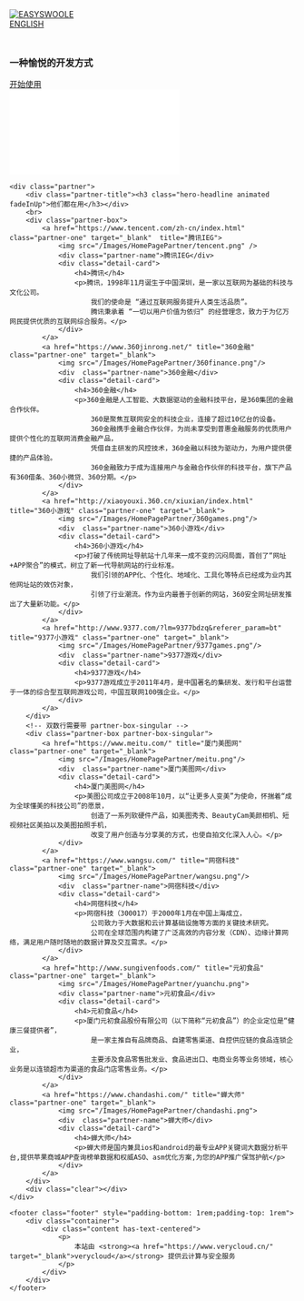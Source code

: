 <html>
<head>
    <meta charset="utf-8">
    <meta http-equiv="X-UA-Compatible" content="IE=edge">
    <meta name="viewport" content="width=device-width, initial-scale=1">
    <title>EasySwoole 一款高并发与效率共存的分布式PHP框架</title>
    <meta name="keywords" content="easySwoole,swoole,swoole框架,swoole拓展"/>
    <meta name="description" content="easySwoole是一款高度封装了swoole拓展而依旧保持swoole原有特性的一个高性能分布式微服务框架，旨在提供一个高效、快速、优雅的框架给php开发者。"/>
    <link href="/Css/HomePageCss/bulma-0.7.4/css/bulma.min.css" rel="stylesheet">
    <link href="/Css/HomePageCss/font-awesome-4.7.0/css/font-awesome.min.css" rel="stylesheet">
    <link rel="stylesheet" href="/Css/HomePageCss/index.css">
</head>
<body>
<div class="main">
    <nav class="navbar">
        <div class="container">
            <div class="navbar-brand">
                <a class="navbar-item" href="/">
                    <img src="Images/docNavLogo.png" alt="EASYSWOOLE">
                </a>
            </div>
            <div id="navbar" class="navbar-menu">
                <div class="navbar-end">
                    <a class="navbar-item" href="/en.html">ENGLISH</a>
                </div>
            </div>
        </div>
    </nav>
    <section class="hero has-text-centered">
        <div class="hero-body" style="padding-bottom: 0; padding-top: 1.5rem">
            <div class="container">
                <h3 class="hero-headline animated fadeInUp">一种愉悦的开发方式</h3>
                <!--<div class="hero-subtitle">EasySwooe，一个简单，高效，快速的高并发框架</div>-->
                <div class="hero-btn"><a class="btn-blue" id="start" href="/Preface/introduction.html">开始使用</a></div>
            </div>
            <!-- 动画 -->
            <embed class="image esanimation" src="/Images/index.svg" type="image/svg+xml" pluginspage="img/easy.svg"/>
        </div>
    </section>

    <div class="partner">
        <div class="partner-title"><h3 class="hero-headline animated fadeInUp">他们都在用</h3></div>
        <br>
        <div class="partner-box">
            <a href="https://www.tencent.com/zh-cn/index.html" class="partner-one" target="_blank"  title="腾讯IEG">
                <img src="/Images/HomePagePartner/tencent.png" />
                <div class="partner-name">腾讯IEG</div>
                <div class="detail-card">
                    <h4>腾讯</h4>
                    <p>腾讯，1998年11月诞生于中国深圳，是一家以互联网为基础的科技与文化公司。
                        我们的使命是 “通过互联网服务提升人类生活品质”。
                        腾讯秉承着 “一切以用户价值为依归” 的经营理念，致力于为亿万网民提供优质的互联网综合服务。</p>
                </div>
            </a>
            <a href="https://www.360jinrong.net/" title="360金融" class="partner-one" target="_blank">
                <img src="/Images/HomePagePartner/360finance.png"/>
                <div  class="partner-name">360金融</div>
                <div class="detail-card">
                    <h4>360金融</h4>
                    <p>360金融是人工智能、大数据驱动的金融科技平台，是360集团的金融合作伙伴。
                        360是聚焦互联网安全的科技企业，连接了超过10亿台的设备。
                        360金融携手金融合作伙伴，为尚未享受到普惠金融服务的优质用户提供个性化的互联网消费金融产品，
                        凭借自主研发的风控技术，360金融以科技为驱动力，为用户提供便捷的产品体验。
                        360金融致力于成为连接用户与金融合作伙伴的科技平台，旗下产品有360借条、360小微贷、360分期。</p>
                </div>
            </a>
            <a href="http://xiaoyouxi.360.cn/xiuxian/index.html" title="360小游戏" class="partner-one" target="_blank">
                <img src="/Images/HomePagePartner/360games.png"/>
                <div  class="partner-name">360小游戏</div>
                <div class="detail-card">
                    <h4>360小游戏</h4>
                    <p>打破了传统网址导航站十几年来一成不变的沉闷局面，首创了“网址+APP聚合”的模式，树立了新一代导航网站的行业标准。
                        我们引领的APP化、个性化、地域化、工具化等特点已经成为业内其他网址站的效仿对象，
                        引领了行业潮流。作为业内最善于创新的网站，360安全网址研发推出了大量新功能。</p>
                </div>
            </a>
            <a href="http://www.9377.com/?lm=9377bdzq&referer_param=bt" title="9377小游戏" class="partner-one" target="_blank">
                <img src="/Images/HomePagePartner/9377games.png"/>
                <div  class="partner-name">9377游戏</div>
                <div class="detail-card">
                    <h4>9377游戏</h4>
                    <p>9377游戏成立于2011年4月，是中国著名的集研发、发行和平台运营于一体的综合型互联网游戏公司，中国互联网100强企业。</p>
                </div>
            </a>
        </div>
        <!-- 双数行需要带 partner-box-singular -->
        <div class="partner-box partner-box-singular">
            <a href="https://www.meitu.com/" title="厦门美图网" class="partner-one" target="_blank">
                <img src="/Images/HomePagePartner/meitu.png"/>
                <div  class="partner-name">厦门美图网</div>
                <div class="detail-card">
                    <h4>厦门美图网</h4>
                    <p>美图公司成立于2008年10月，以“让更多人变美”为使命，怀揣着“成为全球懂美的科技公司”的愿景，
                        创造了一系列软硬件产品，如美图秀秀、BeautyCam美颜相机、短视频社区美拍以及美图拍照手机，
                        改变了用户创造与分享美的方式，也使自拍文化深入人心。</p>
                </div>
            </a>
            <a href="https://www.wangsu.com/" title="网宿科技" class="partner-one" target="_blank">
                <img src="/Images/HomePagePartner/wangsu.png"/>
                <div  class="partner-name">网宿科技</div>
                <div class="detail-card">
                    <h4>网宿科技</h4>
                    <p>网宿科技（300017）于2000年1月在中国上海成立，
                        公司致力于大数据和云计算基础设施等方面的关键技术研究。
                        公司在全球范围内构建了广泛高效的内容分发（CDN）、边缘计算网络，满足用户随时随地的数据计算及交互需求。</p>
                </div>
            </a>
            <a href="http://www.sungivenfoods.com/" title="元初食品" class="partner-one" target="_blank">
                <img src="/Images/HomePagePartner/yuanchu.png">
                <div class="partner-name">元初食品</div>
                <div class="detail-card">
                    <h4>元初食品</h4>
                    <p>厦门元初食品股份有限公司（以下简称“元初食品”）的企业定位是“健康三餐提供者”，
                        是一家主推自有品牌商品、自建零售渠道、自控供应链的食品连锁企业，
                        主要涉及食品零售批发业、食品进出口、电商业务等业务领域，核心业务是以连锁超市为渠道的食品门店零售业务。</p>
                </div>
            </a>
            <a href="https://www.chandashi.com/" title="蝉大师" class="partner-one" target="_blank">
                <img src="/Images/HomePagePartner/chandashi.png">
                <div  class="partner-name">蝉大师</div>
                <div class="detail-card">
                    <h4>蝉大师</h4>
                    <p>蝉大师是国内兼具ios和android的最专业APP关键词大数据分析平台,提供苹果商城APP查询榜单数据和权威ASO、asm优化方案,为您的APP推广保驾护航</p>
                </div>
            </a>
        </div>
        <div class="clear"></div>
    </div>

    <footer class="footer" style="padding-bottom: 1rem;padding-top: 1rem">
        <div class="container">
            <div class="content has-text-centered">
                <p>
                    本站由 <strong><a href="https://www.verycloud.cn/" target="_blank">verycloud</a></strong> 提供云计算与安全服务
                </p>
            </div>
        </div>
    </footer>
</div>
</body>
<!-- 百度统计 -->
<script>
    var _hmt = _hmt || [];
    (function() {
        var hm = document.createElement("script");
        hm.src = "https://hm.baidu.com/hm.js?4c8d895ff3b25bddb6fa4185c8651cc3";
        var s = document.getElementsByTagName("script")[0];
        s.parentNode.insertBefore(hm, s);
    })();
</script>

</html>